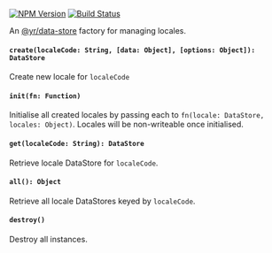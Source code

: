 [![NPM Version](https://img.shields.io/npm/v/@yr/data-store-locales.svg?style=flat)](https://npmjs.org/package/@yr/data-store-locales)
[![Build Status](https://img.shields.io/travis/YR/data-store-locales.svg?style=flat)](https://travis-ci.org/YR/data-store-locales?branch=master)

An [@yr/data-store](https://github.com/YR/data-store) factory for managing locales.

#### `create(localeCode: String, [data: Object], [options: Object]): DataStore`
Create new locale for `localeCode`

#### `init(fn: Function)`
Initialise all created locales by passing each to `fn(locale: DataStore, locales: Object)`. Locales will be non-writeable once initialised.

#### `get(localeCode: String): DataStore`
Retrieve locale DataStore for `localeCode`.

#### `all(): Object`
Retrieve all locale DataStores keyed by `localeCode`.

#### `destroy()`
Destroy all instances.